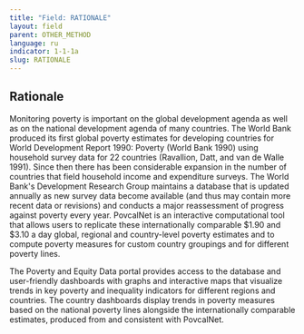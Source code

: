 ```yaml
---
title: "Field: RATIONALE"
layout: field
parent: OTHER_METHOD
language: ru
indicator: 1-1-1a
slug: RATIONALE
---
```

## Rationale

Monitoring poverty is important on the global development agenda as well as on the national development agenda of many countries. The World Bank produced its first global poverty estimates for developing countries for World Development Report 1990: Poverty (World Bank 1990) using household survey data for 22 countries (Ravallion, Datt, and van de Walle 1991). Since then there has been considerable expansion in the number of countries that field household income and expenditure surveys. The World Bank's Development Research Group maintains a database that is updated annually as new survey data become available (and thus may contain more recent data or revisions) and conducts a major reassessment of progress against poverty every year. PovcalNet is an interactive computational tool that allows users to replicate these internationally comparable $1.90 and $3.10 a day global, regional and country-level poverty estimates and to compute poverty measures for custom country groupings and for different poverty lines.

The Poverty and Equity Data portal provides access to the database and user-friendly dashboards with graphs and interactive maps that visualize trends in key poverty and inequality indicators for different regions and countries. The country dashboards display trends in poverty measures based on the national poverty lines alongside the internationally comparable estimates, produced from and consistent with PovcalNet.